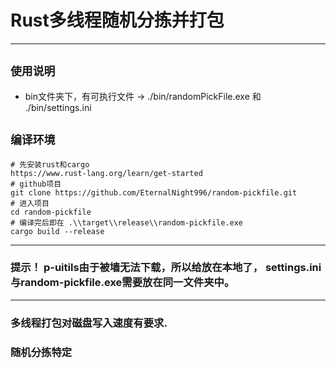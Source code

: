 # Rust多线程随机分拣并打包

***

## `使用说明`
* bin文件夹下，有可执行文件 -> ./bin/randomPickFile.exe 和 ./bin/settings.ini

## `编译环境`
```
# 先安装rust和cargo
https://www.rust-lang.org/learn/get-started
# github项目
git clone https://github.com/EternalNight996/random-pickfile.git
# 进入项目
cd random-pickfile
# 编译完后即在 .\\target\\release\\random-pickfile.exe
cargo build --release
```

---

### 提示！ p-uitils由于被墙无法下载，所以给放在本地了， settings.ini与random-pickfile.exe需要放在同一文件夹中。

---

### 多线程打包对磁盘写入速度有要求. 
### 随机分拣特定